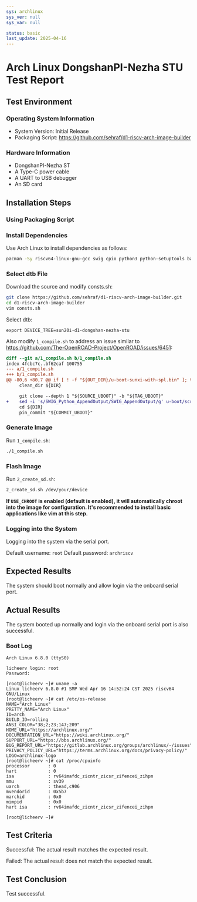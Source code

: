 ```yaml
---
sys: archlinux
sys_ver: null
sys_var: null

status: basic
last_update: 2025-04-16
---
```


# Arch Linux DongshanPI-Nezha STU Test Report

## Test Environment

### Operating System Information

- System Version: Initial Release
- Packaging Script: https://github.com/sehraf/d1-riscv-arch-image-builder

### Hardware Information

- DongshanPI-Nezha ST
- A Type-C power cable
- A UART to USB debugger
- An SD card

## Installation Steps

### Using Packaging Script

### Install Dependencies

Use Arch Linux to install dependencies as follows:
```bash
pacman -Sy riscv64-linux-gnu-gcc swig cpio python3 python-setuptools base-devel bc arch-install-scripts qemu-user-static qemu-user-static-binfmt
```

### Select dtb File

Download the source and modify consts.sh:
```bash
git clone https://github.com/sehraf/d1-riscv-arch-image-builder.git
cd d1-riscv-arch-image-builder
vim consts.sh
```

Select dtb:
```shell
export DEVICE_TREE=sun20i-d1-dongshan-nezha-stu
```

Also modify `1_compile.sh` to address an issue similar to https://github.com/The-OpenROAD-Project/OpenROAD/issues/6451:

```diff
diff --git a/1_compile.sh b/1_compile.sh
index 4fcbc7c..bf62caf 100755
--- a/1_compile.sh
+++ b/1_compile.sh
@@ -80,6 +80,7 @@ if [ ! -f "${OUT_DIR}/u-boot-sunxi-with-spl.bin" ]; then
     clean_dir ${DIR}

     git clone --depth 1 "${SOURCE_UBOOT}" -b "${TAG_UBOOT}"
+    sed -i 's/SWIG_Python_AppendOutput/SWIG_AppendOutput/g' u-boot/scripts/dtc/pylibfdt/libfdt.i_shipped
     cd ${DIR}
     pin_commit "${COMMIT_UBOOT}"
```

### Generate Image

Run `1_compile.sh`:
```bash
./1_compile.sh
```

### Flash Image

Run `2_create_sd.sh`:

```bash
2_create_sd.sh /dev/your/device
```

**If `USE_CHROOT` is enabled (default is enabled), it will automatically chroot into the image for configuration. It's recommended to install basic applications like vim at this step.**

### Logging into the System

Logging into the system via the serial port.

Default username: `root`
Default password: `archriscv`

## Expected Results

The system should boot normally and allow login via the onboard serial port.

## Actual Results

The system booted up normally and login via the onboard serial port is also successful.

### Boot Log

```log
Arch Linux 6.8.0 (ttyS0)

licheerv login: root
Password:

[root@licheerv ~]# uname -a
Linux licheerv 6.8.0 #1 SMP Wed Apr 16 14:52:24 CST 2025 riscv64 GNU/Linux
[root@licheerv ~]# cat /etc/os-release
NAME="Arch Linux"
PRETTY_NAME="Arch Linux"
ID=arch
BUILD_ID=rolling
ANSI_COLOR="38;2;23;147;209"
HOME_URL="https://archlinux.org/"
DOCUMENTATION_URL="https://wiki.archlinux.org/"
SUPPORT_URL="https://bbs.archlinux.org/"
BUG_REPORT_URL="https://gitlab.archlinux.org/groups/archlinux/-/issues"
PRIVACY_POLICY_URL="https://terms.archlinux.org/docs/privacy-policy/"
LOGO=archlinux-logo
[root@licheerv ~]# cat /proc/cpuinfo
processor       : 0
hart            : 0
isa             : rv64imafdc_zicntr_zicsr_zifencei_zihpm
mmu             : sv39
uarch           : thead,c906
mvendorid       : 0x5b7
marchid         : 0x0
mimpid          : 0x0
hart isa        : rv64imafdc_zicntr_zicsr_zifencei_zihpm

[root@licheerv ~]#

```

## Test Criteria

Successful: The actual result matches the expected result.

Failed: The actual result does not match the expected result.

## Test Conclusion

Test successful.
